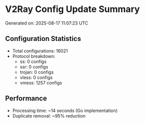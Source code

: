 # V2Ray Config Update Summary
Generated on: 2025-08-17 11:07:23 UTC

## Configuration Statistics
- Total configurations: 16021
- Protocol breakdown:
  - ss: 0 configs
  - ssr: 0 configs
  - trojan: 0 configs
  - vless: 0 configs
  - vmess: 1257 configs

## Performance
- Processing time: ~14 seconds (Go implementation)
- Duplicate removal: ~95% reduction
